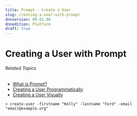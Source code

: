 ```yaml
---
title: Prompt - Create a User
slug: creating-a-user-with-prompt
dnnversion: 09.02.00
dnnedition: Platform
draft: true
---
```


# Creating a User with Prompt

###### Related Topics
* [What is Prompt?](../about-prompt)
* [Creating a User Programmatically](../creating-a-user)
* [Creating a User Visually](../admin-create-a-user)


```
> create-user -firstname "Kelly" -lastname "Ford" -email "email@example.org"
```

